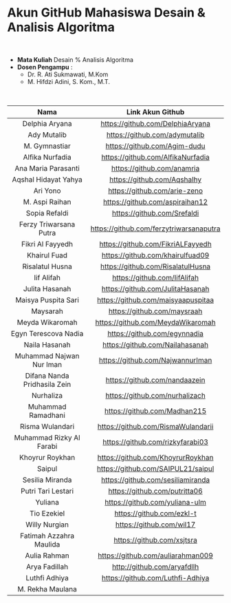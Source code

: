 # Akun GitHub Mahasiswa Desain & Analisis Algoritma

<br>

- **Mata Kuliah** Desain % Analisis Algoritma
- **Dosen Pengampu** :
    - Dr. R. Ati Sukmawati, M.Kom
    - M. Hifdzi Adini, S. Kom., M.T.

<br>

| Nama | Link Akun Github |
| :-----------: | :----------:|
| Delphia Aryana | https://github.com/DelphiaAryana |
| Ady Mutalib | https://github.com/adymutalib |
| M. Gymnastiar | https://github.com/Agim-dudu |
| Alfika Nurfadia | https://github.com/AlfikaNurfadia |
| Ana Maria Parasanti | https://github.com/anamria |
| Aqshal Hidayat Yahya | https://github.com/Aqshalhy |
| Ari Yono | https://github.com/arie-zeno |
| M. Aspi Raihan | https://github.com/aspiraihan12 |
| Sopia Refaldi | https://github.com/Srefaldi |
| Ferzy Triwarsana Putra | https://github.com/ferzytriwarsanaputra |
| Fikri Al Fayyedh | https://github.com/FikriALFayyedh |
| Khairul Fuad | https://github.com/khairulfuad09 |
| Risalatul Husna | https://github.com/RisalatulHusna |
| Iif Alifah | https://github.com/IifAlifah |
| Julita Hasanah | https://github.com/JulitaHasanah |
| Maisya Puspita Sari | https://github.com/maisyaapuspitaa |
| Maysarah | https://github.com/maysraah |
| Meyda Wikaromah | https://github.com/MeydaWikaromah |
| Egyn Terescova Nadia | https://github.com/egynnadia |
| Naila Hasanah | https://github.com/Nailahasanah |
| Muhammad Najwan Nur Iman | https://github.com/NajwannurIman |
| Difana Nanda Pridhasila Zein | https://github.com/nandaazein |
| Nurhaliza | https://github.com/nurhalizach|
| Muhammad Ramadhani | https://github.com/Madhan215 |
| Risma Wulandari | https://github.com/RismaWulandarii |
| Muhammad Rizky Al Farabi | https://github.com/rizkyfarabi03 |
| Khoyrur Roykhan | https://github.com/KhoyrurRoykhan |
Saipul | https://github.com/SAIPUL21/saipul |
| Sesilia Miranda | https://github.com/sesiliamiranda |
| Putri Tari Lestari | https://github.com/putritta06 |
| Yuliana | https://github.com/yuliana-ulm |
| Tio Ezekiel | https://github.com/ezkl-t |
| Willy Nurgian | https://github.com/wil17 |
| Fatimah Azzahra Maulida | https://github.com/xsjtsra |
| Aulia Rahman | https://github.com/auliarahman009 |
| Arya Fadillah | http://github.com/aryafdllh |
| Luthfi Adhiya | https://github.com/Luthfi-Adhiya |
| M. Rekha Maulana | |

